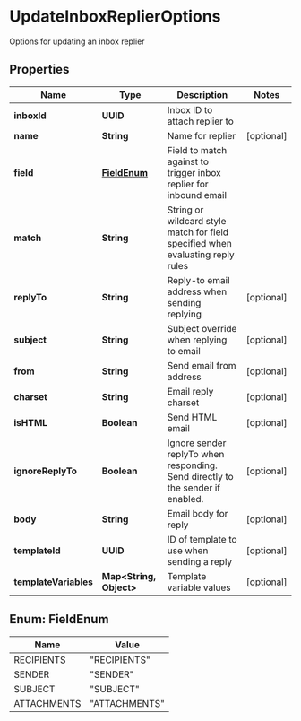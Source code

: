 

# UpdateInboxReplierOptions

Options for updating an inbox replier

## Properties

| Name | Type | Description | Notes |
|------------ | ------------- | ------------- | -------------|
|**inboxId** | **UUID** | Inbox ID to attach replier to |  |
|**name** | **String** | Name for replier |  [optional] |
|**field** | [**FieldEnum**](#FieldEnum) | Field to match against to trigger inbox replier for inbound email |  |
|**match** | **String** | String or wildcard style match for field specified when evaluating reply rules |  |
|**replyTo** | **String** | Reply-to email address when sending replying |  [optional] |
|**subject** | **String** | Subject override when replying to email |  [optional] |
|**from** | **String** | Send email from address |  [optional] |
|**charset** | **String** | Email reply charset |  [optional] |
|**isHTML** | **Boolean** | Send HTML email |  [optional] |
|**ignoreReplyTo** | **Boolean** | Ignore sender replyTo when responding. Send directly to the sender if enabled. |  [optional] |
|**body** | **String** | Email body for reply |  [optional] |
|**templateId** | **UUID** | ID of template to use when sending a reply |  [optional] |
|**templateVariables** | **Map&lt;String, Object&gt;** | Template variable values |  [optional] |



## Enum: FieldEnum

| Name | Value |
|---- | -----|
| RECIPIENTS | &quot;RECIPIENTS&quot; |
| SENDER | &quot;SENDER&quot; |
| SUBJECT | &quot;SUBJECT&quot; |
| ATTACHMENTS | &quot;ATTACHMENTS&quot; |



